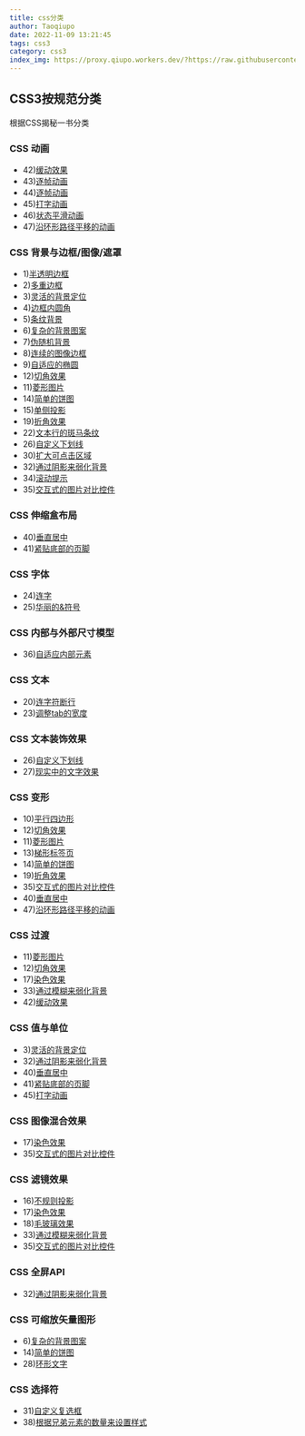 ```yaml
---
title: css分类
author: Taoqiupo
date: 2022-11-09 13:21:45
tags: css3
category: css3
index_img: https://proxy.qiupo.workers.dev/?https://raw.githubusercontent.com/qiupo/myImages/master/img/202211091324431.png
---
```

## CSS3按规范分类
根据CSS揭秘一书分类
### CSS 动画
+ 42)[缓动效果](https://qiupo.github.io/2022/11/09/css/缓动效果/)
+ 43)[逐帧动画]()
+ 44)[逐帧动画]()
+ 45)[打字动画]()
+ 46)[状态平滑动画]()
+ 47)[沿环形路径平移的动画]()
### CSS 背景与边框/图像/遮罩
+ 1)[半透明边框]()
+ 2)[多重边框]()
+ 3)[灵活的背景定位]()
+ 4)[边框内圆角]()
+ 5)[条纹背景]()
+ 6)[复杂的背景图案]()
+ 7)[伪随机背景]()
+ 8)[连续的图像边框]()
+ 9)[自适应的椭圆]()
+ 12)[切角效果]()
+ 11)[菱形图片]()
+ 14)[简单的饼图]()
+ 15)[单侧投影]()
+ 19)[折角效果]()
+ 22)[文本行的斑马条纹]()
+ 26)[自定义下划线]()
+ 30)[扩大可点击区域]()
+ 32)[通过阴影来弱化背景]()
+ 34)[滚动提示]()
+ 35)[交互式的图片对比控件]()
### CSS 伸缩盒布局
+ 40)[垂直居中]()
+ 41)[紧贴底部的页脚]()
### CSS 字体
+ 24)[连字]()
+ 25)[华丽的&符号]()
### CSS 内部与外部尺寸模型
+ 36)[自适应内部元素]()
### CSS 文本
+ 20)[连字符断行]()
+ 23)[调整tab的宽度]()
### CSS 文本装饰效果
+ 26)[自定义下划线]()
+ 27)[现实中的文字效果]()
### CSS 变形
+ 10)[平行四边形]()
+ 12)[切角效果]()
+ 11)[菱形图片]()
+ 13)[梯形标签页]()
+ 14)[简单的饼图]()
+ 19)[折角效果]()
+ 35)[交互式的图片对比控件]()
+ 40)[垂直居中]()
+ 47)[沿环形路径平移的动画]()
### CSS 过渡
+ 11)[菱形图片]()
+ 12)[切角效果]()
+ 17)[染色效果]()
+ 33)[通过模糊来弱化背景]()
+ 42)[缓动效果]()
### CSS 值与单位
+ 3)[灵活的背景定位]()
+ 32)[通过阴影来弱化背景]()
+ 40)[垂直居中]()
+ 41)[紧贴底部的页脚]()
+ 45)[打字动画]()
### CSS 图像混合效果
+ 17)[染色效果]()
+ 35)[交互式的图片对比控件]()
### CSS 滤镜效果
+ 16)[不规则投影]()
+ 17)[染色效果]()
+ 18)[毛玻璃效果]()
+ 33)[通过模糊来弱化背景]()
+ 35)[交互式的图片对比控件]()
### CSS 全屏API
+ 32)[通过阴影来弱化背景]()
### CSS 可缩放矢量图形
+ 6)[复杂的背景图案]()
+ 14)[简单的饼图]()
+ 28)[环形文字]()
### CSS 选择符
+ 31)[自定义复选框]()
+ 38)[根据兄弟元素的数量来设置样式]()
